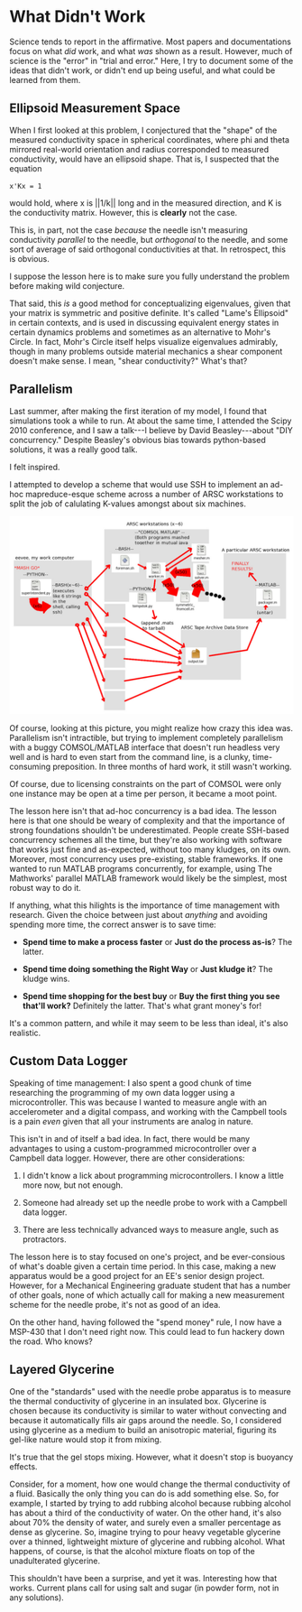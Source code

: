 # What Didn't Work

Science tends to report in the affirmative. Most papers and documentations focus
on what *did* work, and what *was* shown as a result. However, much of science
is the "error" in "trial and error." Here, I try to document some of the ideas
that didn't work, or didn't end up being useful, and what could be learned from
them.

## Ellipsoid Measurement Space

When I first looked at this problem, I conjectured that the "shape" of the
measured conductivity space in spherical coordinates, where phi and theta
mirrored real-world orientation and radius corresponded to measured
conductivity, would have an ellipsoid shape. That is, I suspected that the
equation

    x'Kx = 1

would hold, where x is ||1/k|| long and in the measured direction, and K is the
conductivity matrix. However, this is **clearly** not the case.

This is, in part, not the case *because* the needle isn't measuring conductivity
*parallel* to the needle, but *orthogonal* to the needle, and some sort of
average of said orthogonal conductivities at that.  In retrospect, this is
obvious.

I suppose the lesson here is to make sure you fully understand the problem
before making wild conjecture.

That said, this *is* a good method for conceptualizing eigenvalues, given that
your matrix is symmetric and positive definite. It's called "Lame's Ellipsoid"
in certain contexts, and is used in discussing equivalent energy states in
certain dynamics problems and sometimes as an alternative to Mohr's Circle. In
fact, Mohr's Circle itself helps visualize eigenvalues admirably, though in
many problems outside material mechanics a shear component doesn't make sense.
I mean, "shear conductivity?" What's that?

## Parallelism

Last summer, after making the first iteration of my model, I found that 
simulations took a while to run. At about the same time, I attended the Scipy
2010 conference, and I saw a talk---I believe by David Beasley---about "DIY
concurrency." Despite Beasley's obvious bias towards python-based solutions, it
was a really good talk.

I felt inspired.

I attempted to develop a scheme that would use SSH to implement an ad-hoc 
mapreduce-esque scheme across a number of ARSC workstations to split the job of 
calulating K-values amongst about six machines.

![](fig/parallelism.jpg)

Of course, looking at this picture, you might realize how crazy this idea was.
Parallelism isn't intractible, but trying to implement completely parallelism
with a buggy COMSOL/MATLAB interface that doesn't run headless very well and is
hard to even start from the command line, is a clunky, time-consuming
preposition. In three months of hard work, it still wasn't working.

Of course, due to licensing constraints on the part of COMSOL were only one
instance may be open at a time per person, it became a moot point.

The lesson here isn't that ad-hoc concurrency is a bad idea. The lesson here is
that one should be weary of complexity and that the importance of strong
foundations shouldn't be underestimated. People create SSH-based concurrency
schemes all the time, but they're also working with software that works just
fine and as-expected, without too many kludges, on its own. Moreover, most
concurrency uses pre-existing, stable frameworks. If one wanted to run MATLAB
programs concurrently, for example, using The Mathworks' parallel MATLAB
framework would likely be the simplest, most robust way to do it.

If anything, what this hilights is the importance of time management with
research. Given the choice between just about *anything* and avoiding spending 
more time, the correct answer is to save time:

* **Spend time to make a process faster** or **Just do the process as-is**? The latter.

* **Spend time doing something the Right Way** or **Just kludge it**? The kludge wins.

* **Spend time shopping for the best buy** or **Buy the first thing you see that'll work?** Definitely the latter. That's what grant money's for!

It's a common pattern, and while it may seem to be less than ideal, it's also
realistic.

## Custom Data Logger

Speaking of time management: I also spent a good chunk of time researching
the programming of my own data logger using a microcontroller.  This was
because I wanted to measure angle with an accelerometer and a digital compass,
and working with the Campbell tools is a pain *even* given that all your 
instruments are analog in nature.

This isn't in and of itself a bad idea. In fact, there would be many advantages
to using a custom-programmed microcontroller over a Campbell data logger. 
However, there are other considerations:

1. I didn't know a lick about programming microcontrollers. I know a little more
now, but not enough.

2. Someone had already set up the needle probe to work with a Campbell data
logger.

3. There are less technically advanced ways to measure angle, such as
protractors.

The lesson here is to stay focused on one's project, and be ever-consious of 
what's doable given a certain time period. In this case, making a new apparatus
would be a good project for an EE's senior design project. However, for a
Mechanical Engineering graduate student that has a number of other goals, none
of which actually call for making a new measurement scheme for the needle 
probe, it's not as good of an idea.

On the other hand, having followed the "spend money" rule, I now have a MSP-430
that I don't need right now. This could lead to fun hackery down the road. Who
knows?

## Layered Glycerine

One of the "standards" used with the needle probe apparatus is to measure the
thermal conductivity of glycerine in an insulated box.  Glycerine is chosen
because its conductivity is similar to water without convecting and because it
automatically fills air gaps around the needle. So, I considered using glycerine
as a medium to build an anisotropic material, figuring its gel-like nature would
stop it from mixing.

It's true that the gel stops mixing. However, what it doesn't stop is buoyancy
effects.

Consider, for a moment, how one would change the thermal conductivity of
a fluid. Basically the only thing you can do is add something else. So, for
example, I started by trying to add rubbing alcohol because rubbing alcohol has
about a third of the conductivity of water.  On the other hand, it's also about
70% the density of water, and surely even a smaller percentage as dense as
glycerine. So, imagine trying to pour heavy vegetable glycerine over a thinned,
lightweight mixture of glycerine and rubbing alcohol. What happens, of course,
is that the alcohol mixture floats on top of the unadulterated glycerine.

This shouldn't have been a surprise, and yet it was. Interesting how that
works.  Current plans call for using salt and sugar (in powder form, not in any
solutions).
